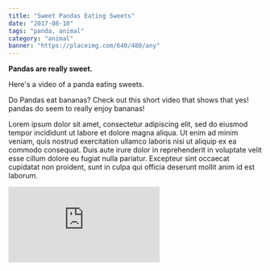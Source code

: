 ```yaml
---
title: "Sweet Pandas Eating Sweets"
date: "2017-08-10"
tags: "panda, animal"
category: "animal"
banner: "https://placeimg.com/640/480/any"
---
```


**Pandas are really sweet.**

Here's a video of a panda eating sweets.

Do Pandas eat bananas? Check out this short video that shows that yes! pandas do
seem to really enjoy bananas!

Lorem ipsum dolor sit amet, consectetur adipiscing elit, sed do eiusmod tempor incididunt ut labore et dolore magna aliqua. Ut enim ad minim veniam, quis nostrud exercitation ullamco laboris nisi ut aliquip ex ea commodo consequat. Duis aute irure dolor in reprehenderit in voluptate velit esse cillum dolore eu fugiat nulla pariatur. Excepteur sint occaecat cupidatat non proident, sunt in culpa qui officia deserunt mollit anim id est laborum.


<iframe src="https://www.youtube.com/embed/4n0xNbfJLR8" frameborder="0" allowfullscreen></iframe>